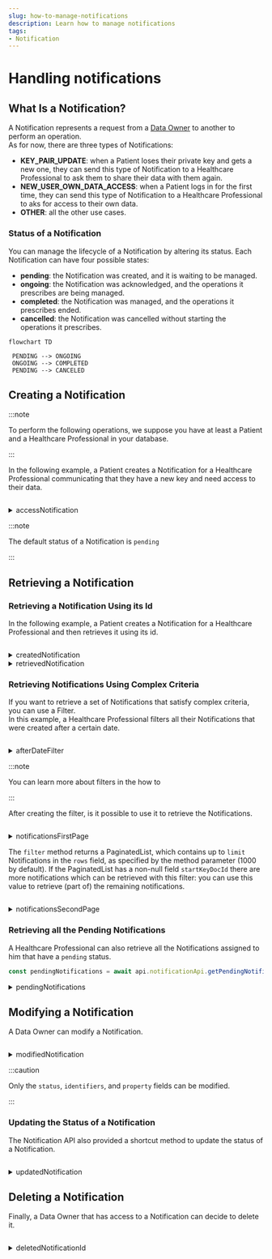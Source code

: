 ```yaml
---
slug: how-to-manage-notifications
description: Learn how to manage notifications
tags:
- Notification
---
```


# Handling notifications

## What Is a Notification?

A Notification represents a request from a [Data Owner](/{{sdk}}/glossary#data-owner) to another to perform 
an operation.  
As for now, there are three types of Notifications:

* **KEY_PAIR_UPDATE**: when a Patient loses their private key and gets a new one, they can send this type of Notification to a Healthcare Professional to ask them to share their data with them again.
* **NEW_USER_OWN_DATA_ACCESS**: when a Patient logs in for the first time, they can send this type of Notification to a Healthcare Professional to aks for access to their own data.
* **OTHER**: all the other use cases.

### Status of a Notification

You can manage the lifecycle of a Notification by altering its status. Each Notification can have four possible states:

* **pending**: the Notification was created, and it is waiting to be managed.
* **ongoing**: the Notification was acknowledged, and the operations it prescribes are being managed.
* **completed**: the Notification was managed, and the operations it prescribes ended.
* **cancelled**: the Notification was cancelled without starting the operations it prescribes.

```mermaid
flowchart TD
 
 PENDING --> ONGOING
 ONGOING --> COMPLETED
 PENDING --> CANCELED
```

## Creating a Notification

:::note

To perform the following operations, we suppose you have at least a Patient and a Healthcare Professional in your database.

:::

In the following example, a Patient creates a Notification for a Healthcare Professional communicating that they have a new
 key and need access to their data.

<!-- file://code-samples/{{sdk}}/how-to/manage-notifications/index.mts snippet:create a notification as patient-->
```typescript
```

<!-- output://code-samples/{{sdk}}/how-to/manage-notifications/accessNotification.txt -->
<details>
<summary>accessNotification</summary>

```json
```
</details>

:::note

The default status of a Notification is `pending`

:::

## Retrieving a Notification

### Retrieving a Notification Using its Id

In the following example, a Patient creates a Notification for a Healthcare Professional and then retrieves it using its
 id.

<!-- file://code-samples/{{sdk}}/how-to/manage-notifications/index.mts snippet:creates a notification, then retrieves it-->
```typescript
```

<!-- output://code-samples/{{sdk}}/how-to/manage-notifications/createdNotification.txt -->
<details>
<summary>createdNotification</summary>

```json
```
</details>

<!-- output://code-samples/{{sdk}}/how-to/manage-notifications/retrievedNotification.txt -->
<details>
<summary>retrievedNotification</summary>

```json
```
</details>

### Retrieving Notifications Using Complex Criteria

If you want to retrieve a set of Notifications that satisfy complex criteria, you can use a Filter.  
In this example, a Healthcare Professional filters all their Notifications that were created after a certain date.

<!-- file://code-samples/{{sdk}}/how-to/manage-notifications/index.mts snippet:creates after date filter-->
```typescript
```

<!-- output://code-samples/{{sdk}}/how-to/manage-notifications/afterDateFilter.txt -->
<details>
<summary>afterDateFilter</summary>

```json
```
</details>

:::note

You can learn more about filters in the how to

:::

After creating the filter, is it possible to use it to retrieve the Notifications.

<!-- file://code-samples/{{sdk}}/how-to/manage-notifications/index.mts snippet:gets the first page of results-->
```typescript
```

<!-- output://code-samples/{{sdk}}/how-to/manage-notifications/notificationsFirstPage.txt -->
<details>
<summary>notificationsFirstPage</summary>

```json
```
</details>



The `filter` method returns a PaginatedList, which contains up to `limit` Notifications in the `rows` field, as specified by the method parameter (1000 by default).
If  the PaginatedList has a non-null field `startKeyDocId` there are more notifications which can be retrieved with this filter: you can use this value to retrieve (part of) the remaining notifications.

<!-- file://code-samples/{{sdk}}/how-to/manage-notifications/index.mts snippet:gets the second page of results-->
```typescript
```

<!-- output://code-samples/{{sdk}}/how-to/manage-notifications/notificationsSecondPage.txt -->
<details>
<summary>notificationsSecondPage</summary>

```json
```
</details>


### Retrieving all the Pending Notifications

A Healthcare Professional can also retrieve all the Notifications assigned to him that have a `pending` status.

<!-- file://code-samples/{{sdk}}/how-to/manage-notifications/index.mts snippet:gets the pending notifications-->
```typescript
const pendingNotifications = await api.notificationApi.getPendingNotificationsAfter()
```

<!-- output://code-samples/{{sdk}}/how-to/manage-notifications/pendingNotifications.txt -->
<details>
<summary>pendingNotifications</summary>

```text
```
</details>


## Modifying a Notification

A Data Owner can modify a Notification.

<!-- file://code-samples/{{sdk}}/how-to/manage-notifications/index.mts snippet:modifies a notification-->
```typescript
```

<!-- output://code-samples/{{sdk}}/how-to/manage-notifications/modifiedNotification.txt -->
<details>
<summary>modifiedNotification</summary>

```json
```
</details>


:::caution

Only the `status`, `identifiers`, and `property` fields can be modified.

:::

### Updating the Status of a Notification

The Notification API also provided a shortcut method to update the status of a Notification.

<!-- file://code-samples/{{sdk}}/how-to/manage-notifications/index.mts snippet:updates notification status-->
```typescript
```

<!-- output://code-samples/{{sdk}}/how-to/manage-notifications/updatedNotification.txt -->
<details>
<summary>updatedNotification</summary>

```json
```
</details>


## Deleting a Notification

Finally, a Data Owner that has access to a Notification can decide to delete it.

<!-- file://code-samples/{{sdk}}/how-to/manage-notifications/index.mts snippet:deletes a notification-->
```typescript
```

<!-- output://code-samples/{{sdk}}/how-to/manage-notifications/deletedNotificationId.txt -->
<details>
<summary>deletedNotificationId</summary>

```text
```
</details>

